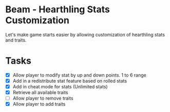# Beam - Hearthling Stats Customization

Let's make game starts easier by allowing customization of hearthling stats and traits.

# Tasks

- [X] Allow player to modify stat by up and down points. 1 to 6 range
- [X] Add in a redistribute stat feature based on rolled stats
- [X] Add in cheat mode for stats (Unlimited stats)
- [X] Retrieve all available traits
- [ ] Allow player to remove traits
- [X] Allow player to add traits
